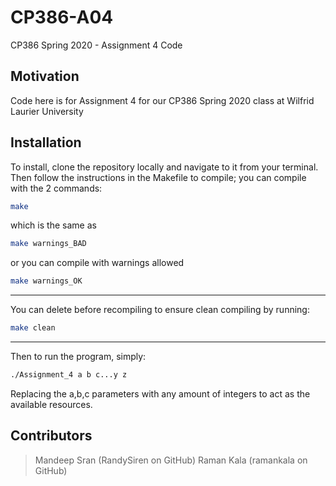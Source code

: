 # CP386-A04

CP386 Spring 2020 - Assignment 4 Code

## Motivation

Code here is for Assignment 4 for our CP386 Spring 2020 class at Wilfrid Laurier University

## Installation

To install, clone the repository locally and navigate to it from your terminal.
Then follow the instructions in the Makefile to compile; you can compile with the 2 commands:

```bash
make
```

which is the same as

```bash
make warnings_BAD
```

or you can compile with warnings allowed

```bash
make warnings_OK
```

---

You can delete before recompiling to ensure clean compiling by running:

```bash
make clean
```

---

Then to run the program, simply:

```bash
./Assignment_4 a b c...y z
```

Replacing the a,b,c parameters with any amount of integers to act as the available resources.

## Contributors

> Mandeep Sran (RandySiren on GitHub)
> Raman Kala (ramankala on GitHub)
